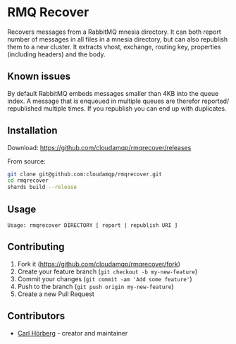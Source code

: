 # RMQ Recover

Recovers messages from a RabbitMQ mnesia directory.
It can both report number of messages in all files in a mnesia directory,
but can also republish them to a new cluster. It extracts vhost, exchange,
routing key, properties (including headers) and the body.

## Known issues

By default RabbitMQ embeds messages smaller than 4KB into the queue index.
A message that is enqueued in multiple queues are therefor reported/
republished multiple times. If you republish you can end up with duplicates.

## Installation

Download: <https://github.com/cloudamqp/rmqrecover/releases>

From source:

```bash
git clone git@github.com:cloudamqp/rmqrecover.git
cd rmqrecover
shards build --release
```

## Usage

```
Usage: rmqrecover DIRECTORY [ report | republish URI ]
```

## Contributing

1. Fork it (<https://github.com/cloudamqp/rmqrecover/fork>)
2. Create your feature branch (`git checkout -b my-new-feature`)
3. Commit your changes (`git commit -am 'Add some feature'`)
4. Push to the branch (`git push origin my-new-feature`)
5. Create a new Pull Request

## Contributors

- [Carl Hörberg](https://github.com/carlhoerberg) - creator and maintainer

